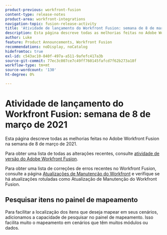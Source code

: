 ```yaml
---
product-previous: workfront-fusion
content-type: release-notes
product-area: workfront-integrations
navigation-topic: fusion-release-activity
title: 'Atividade de lançamento do Workfront Fusion: semana de 8 de março de 2021'
description: Esta página descreve todas as melhorias feitas no Adobe Workfront Fusion na semana de 8 de março de 2021.
author: Luke
feature: Product Announcements, Workfront Fusion
recommendations: noDisplay, noCatalog
hidefromtoc: true
exl-id: c543ac10-840f-497a-a511-9afefc417a3b
source-git-commit: 77ec3c007ce7c49ff760145fafcd7f62b273a18f
workflow-type: tm+mt
source-wordcount: '130'
ht-degree: 0%

---
```


# Atividade de lançamento do Workfront Fusion: semana de 8 de março de 2021

Esta página descreve todas as melhorias feitas no Adobe Workfront Fusion na semana de 8 de março de 2021.

Para obter uma lista de todas as alterações recentes, consulte [atividade de versão do Adobe Workfront Fusion](/help/workfront-fusion/fusion-product-releases/fusion-release-activity.md).

Para obter uma lista de correções de erros recentes no Workfront Fusion, consulte a página [Atualizações de Manutenção do Workfront](https://experienceleague.adobe.com/docs/workfront-known-issues/releases/current-updates.html) e verifique se há atualizações rotuladas como Atualização de Manutenção do Workfront Fusion.

## Pesquisar itens no painel de mapeamento

Para facilitar a localização dos itens que deseja mapear em seus cenários, adicionamos a capacidade de pesquisar no painel de mapeamento. Isso facilita muito o mapeamento em cenários que têm muitos módulos ou dados.
